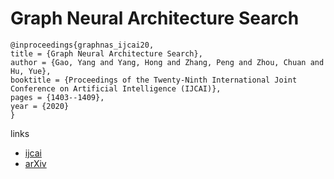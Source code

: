 # Graph Neural Architecture Search

```
@inproceedings{graphnas_ijcai20,
title = {Graph Neural Architecture Search},
author = {Gao, Yang and Yang, Hong and Zhang, Peng and Zhou, Chuan and Hu, Yue},
booktitle = {Proceedings of the Twenty-Ninth International Joint Conference on Artificial Intelligence (IJCAI)},
pages = {1403--1409},
year = {2020}
}
```

links
- [ijcai](https://www.ijcai.org/Proceedings/2020/195)
- [arXiv](https://arxiv.org/abs/1904.09981)
